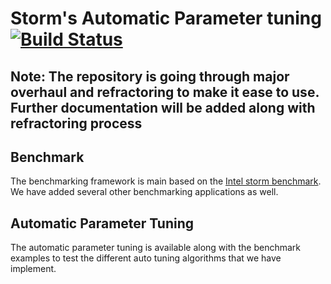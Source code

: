 # Storm's Automatic Parameter tuning [![Build Status](https://travis-ci.org/intel-hadoop/storm-benchmark.svg?branch=master)](https://travis-ci.org/intel-hadoop/storm-benchmark?branch=master)

## Note: The repository is going through major overhaul and refractoring to make it ease to use. Further documentation will be added along with refractoring process

## Benchmark
The benchmarking framework is main based on the [Intel storm benchmark](https://github.com/intel-hadoop/storm-benchmark). We have added several other benchmarking applications as well.

## Automatic Parameter Tuning
The automatic parameter tuning is available along with the benchmark examples to test the different auto tuning algorithms that we have implement.
